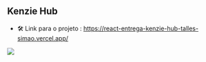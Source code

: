 ## Kenzie Hub 

- 🛠 Link para o projeto : https://react-entrega-kenzie-hub-talles-simao.vercel.app/




<img src ="https://user-images.githubusercontent.com/102775805/214935399-0ca2a22d-1a81-41d4-9d52-effb1b009aac.png" />
